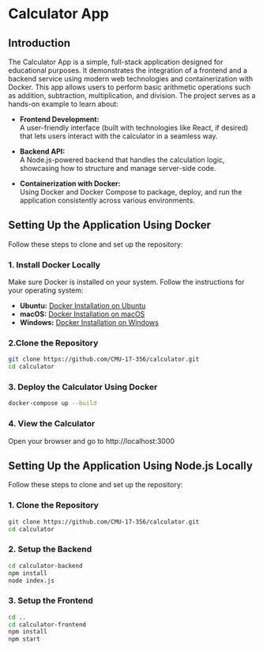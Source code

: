 # Calculator App

## Introduction

The Calculator App is a simple, full-stack application designed for educational purposes. It demonstrates the integration of a frontend and a backend service using modern web technologies and containerization with Docker. This app allows users to perform basic arithmetic operations such as addition, subtraction, multiplication, and division. The project serves as a hands-on example to learn about:

- **Frontend Development:**  
  A user-friendly interface (built with technologies like React, if desired) that lets users interact with the calculator in a seamless way.
  
- **Backend API:**  
  A Node.js-powered backend that handles the calculation logic, showcasing how to structure and manage server-side code.
  
- **Containerization with Docker:**  
  Using Docker and Docker Compose to package, deploy, and run the application consistently across various environments.

## Setting Up the Application Using Docker

Follow these steps to clone and set up the repository:

### 1. Install Docker Locally
Make sure Docker is installed on your system. Follow the instructions for your operating system:
- **Ubuntu:** [Docker Installation on Ubuntu](https://docs.docker.com/engine/install/ubuntu/)
- **macOS:** [Docker Installation on macOS](https://docs.docker.com/desktop/setup/install/mac-install/)
- **Windows:** [Docker Installation on Windows](https://docs.docker.com/desktop/setup/install/windows-install/)

### 2.Clone the Repository
```bash
git clone https://github.com/CMU-17-356/calculator.git
cd calculator
```

### 3. Deploy the Calculator Using Docker
```bash
docker-compose up --build
```

### 4. View the Calculator
Open your browser and go to http://localhost:3000


## Setting Up the Application Using Node.js Locally

Follow these steps to clone and set up the repository:

### 1. Clone the Repository
```bash
git clone https://github.com/CMU-17-356/calculator.git
cd calculator
```


### 2. Setup the Backend
```bash
cd calculator-backend
npm install
node index.js
```

### 3. Setup the Frontend
```bash
cd ..
cd calculator-frontend
npm install
npm start
```
